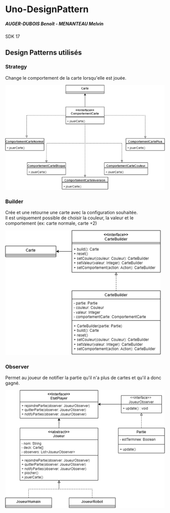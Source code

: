 # Uno-DesignPattern

##### AUGER-DUBOIS Benoît - MENANTEAU Melvin
SDK 17

## Design Patterns utilisés

### Strategy

Change le comportement de la carte lorsqu'elle est jouée.

![Diagramme UML Strategy](/img/DesignPattern_Strategy.png "Diagramme UML Strategy")

### Builder

Crée et une retourne une carte avec la configuration souhaitée.
<br> Il est uniquement possible de choisir la couleur, la valeur et le comportement (ex: carte normale, carte +2)

![Diagramme UML Builder](/img/DesignPattern_Builder.png "Diagramme UML Builder")

### Observer

Permet au joueur de notifier la partie qu'il n'a plus de cartes et qu'il a donc gagné.

![Diagramme UML Observer](/img/DesignPattern_Observer.png "Diagramme UML Observer")